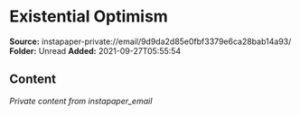 # Existential Optimism

**Source:** instapaper-private://email/9d9da2d85e0fbf3379e6ca28bab14a93/
**Folder:** Unread
**Added:** 2021-09-27T05:55:54




## Content
*Private content from instapaper_email*
